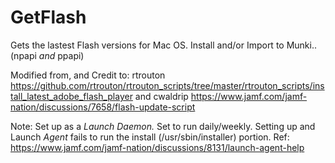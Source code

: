 # GetFlash
Gets the lastest Flash versions for Mac OS. Install and/or Import to Munki..
(npapi *and* ppapi)

Modified from, and Credit to:
rtrouton
https://github.com/rtrouton/rtrouton_scripts/tree/master/rtrouton_scripts/install_latest_adobe_flash_player
and cwaldrip
https://www.jamf.com/jamf-nation/discussions/7658/flash-update-script



Note: Set up as a *Launch Daemon.* Set to run daily/weekly. 
Setting up and Launch *Agent* fails to run the install (/usr/sbin/installer) portion. 
Ref: https://www.jamf.com/jamf-nation/discussions/8131/launch-agent-help
